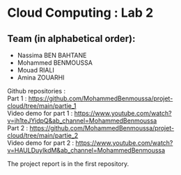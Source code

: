 # Cloud Computing : Lab 2

## Team (in alphabetical order): 
<ul>
  <li>Nassima BEN BAHTANE</li>
  <li>Mohammed BENMOUSSA</li>
  <li>Mouad RIALI</li>
  <li>Amina ZOUARHI</li>
</ul>

Github repositories : <br>
Part 1 : https://github.com/MohammedBenmoussa/projet-cloud/tree/main/partie_1 <br>
Video demo for part 1 : https://www.youtube.com/watch?v=jh1teJYidpQ&ab_channel=MohammedBenmoussa <br>
Part 2 : https://github.com/MohammedBenmoussa/projet-cloud/tree/main/partie_2 <br>
Video demo for part 2 : https://www.youtube.com/watch?v=HAULDuyIkdM&ab_channel=MohammedBenmoussa <br>


The project report is in the first repository.
